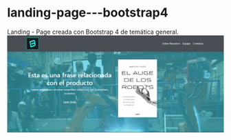 # landing-page---bootstrap4
Landing - Page creada con Bootstrap 4 de temática general.
![](screenshot.png)
